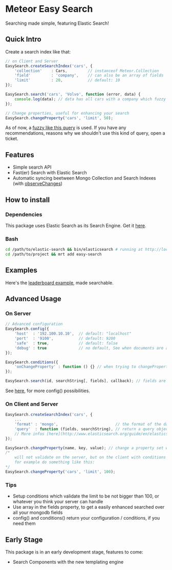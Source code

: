 Meteor Easy Search
=====================

Searching made simple, featuring Elastic Search!

## Quick Intro

Create a search index like that:

```javascript
// on Client and Server
EasySearch.createSearchIndex('cars', {
    'collection'    : Cars,			// instanceof Meteor.Collection
    'field'         : 'company',	// can also be an array of fields
    'limit'         : 20,           // default: 10
});

EasySearch.search('cars', 'Volvo', function (error, data) {
	console.log(data); // data has all cars with a company which fuzzy equal Volvo
});

// Change properties, useful for enhancing your search
EasySearch.changeProperty('cars', 'limit', 50);
```

As of now, a [fuzzy like this query](http://www.elasticsearch.org/guide/en/elasticsearch/reference/current/query-dsl-flt-query.html) is used. If you have any recommendations, reasons why we shouldn't use this kind of query, open a ticket.

## Features
* Simple search API
* Fast(er) Search with Elastic Search
* Automatic syncing beetween Mongo Collection and Search Indexes (with [observeChanges](http://docs.meteor.com/#observe_changes))

## How to install

### Dependencies

This package uses Elastic Search as its Search Engine. Get it [here](http://www.elasticsearch.org/download/).

### Bash

```sh
cd /path/to/elastic-search && bin/elasticsearch # running at http://localhost:9200/
cd /path/to/project && mrt add easy-search
```

## Examples

Here's the [leaderboard example](https://github.com/matteodem/easy-search-leaderboard), made searchable.

## Advanced Usage

### On Server

```javascript
// Advanced configuration
EasySearch.config({
	'host'  : '192.100.10.10', 	// default: "localhost"
	'port'  : '9100', 			// default: 9200
	'safe'  : true,				// default: false
	'debug' : true 				// no default, See when documents are added or removed
});

EasySearch.conditions({
	'onChangeProperty' : function () {} // when trying to changeProperty() on the client
});

EasySearch.search(id, searchString[, fields], callback); // fields are mapped over each document
```

See [here](https://github.com/phillro/node-elasticsearch-client#executing-commands-on-elasticsearch), for more config() possibilities.

### On Client and Server

```javascript
EasySearch.createSearchIndex('cars', {
    ...
    'format' : 'mongo',		                    // the format of the data returned, can also be 'raw'
    'query'  : function (fields, searchString), // return a query object on the server
    // More infos [here](http://www.elasticsearch.org/guide/en/elasticsearch/reference/current/query-dsl.html)
});

EasySearch.changeProperty(name, key, value); // change a property set with createSearchIndex()
/* 
	will not validate on the server, but on the client with conditions
	for example do something like this:
*/
EasySearch.changeProperty('cars', 'limit', 100);
```

### Tips

* Setup conditions which validate the limit to be not bigger than 100, or whatever you think your server can handle
* Use array in the fields property, to get a easily enhanced searched over all your mongodb fields
* config() and conditions() return your configuration / conditions, if you need them

## Early Stage

This package is in an early development stage, features to come:

* Search Components with the new templating engine
